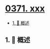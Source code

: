 # [0371. xxx](https://github.com/Tdahuyou/TNotes.leetcode/tree/main/notes/0371.%20xxx)

<!-- region:toc -->

- [1. 📝 概述](#1--概述)

<!-- endregion:toc -->

## 1. 📝 概述
